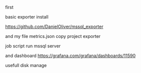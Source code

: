 first 

basic exporter install

https://github.com/DanielOliver/mssql_exporter

and my file metrics.json copy project exporter

job script run mssql server 


and dashboard 
https://grafana.com/grafana/dashboards/11590


usefull disk manage 
